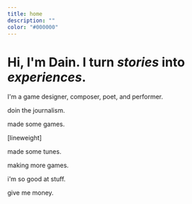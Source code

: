 ```yaml
---
title: home
description: ""
color: "#000000"
---
```

# Hi, I'm Dain. I turn _stories_ into _experiences_.

I'm a game designer, composer, poet, and performer.

doin the journalism.

made some games.

\[lineweight]

made some tunes.

making more games.

i'm so good at stuff.

give me money.
